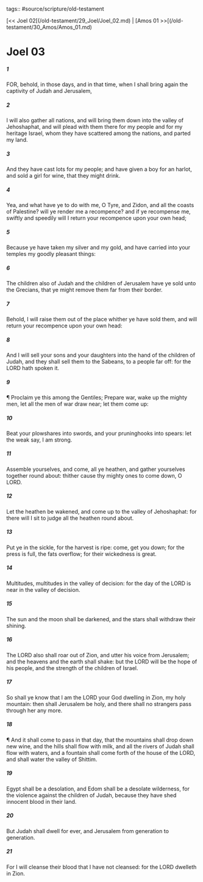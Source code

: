 tags:: #source/scripture/old-testament

[<< Joel 02[(/old-testament/29_Joel/Joel_02.md) | [Amos 01 >>[(/old-testament/30_Amos/Amos_01.md)

# Joel 03

##### 1

FOR, behold, in those days, and in that time, when I shall bring again the captivity of Judah and Jerusalem,

##### 2

I will also gather all nations, and will bring them down into the valley of Jehoshaphat, and will plead with them there for my people and for my heritage Israel, whom they have scattered among the nations, and parted my land.

##### 3

And they have cast lots for my people; and have given a boy for an harlot, and sold a girl for wine, that they might drink.

##### 4

Yea, and what have ye to do with me, O Tyre, and Zidon, and all the coasts of Palestine? will ye render me a recompence? and if ye recompense me, swiftly and speedily will I return your recompence upon your own head;

##### 5

Because ye have taken my silver and my gold, and have carried into your temples my goodly pleasant things:

##### 6

The children also of Judah and the children of Jerusalem have ye sold unto the Grecians, that ye might remove them far from their border.

##### 7

Behold, I will raise them out of the place whither ye have sold them, and will return your recompence upon your own head:

##### 8

And I will sell your sons and your daughters into the hand of the children of Judah, and they shall sell them to the Sabeans, to a people far off: for the LORD hath spoken it.

##### 9

¶ Proclaim ye this among the Gentiles; Prepare war, wake up the mighty men, let all the men of war draw near; let them come up:

##### 10

Beat your plowshares into swords, and your pruninghooks into spears: let the weak say, I am strong.

##### 11

Assemble yourselves, and come, all ye heathen, and gather yourselves together round about: thither cause thy mighty ones to come down, O LORD.

##### 12

Let the heathen be wakened, and come up to the valley of Jehoshaphat: for there will I sit to judge all the heathen round about.

##### 13

Put ye in the sickle, for the harvest is ripe: come, get you down; for the press is full, the fats overflow; for their wickedness is great.

##### 14

Multitudes, multitudes in the valley of decision: for the day of the LORD is near in the valley of decision.

##### 15

The sun and the moon shall be darkened, and the stars shall withdraw their shining.

##### 16

The LORD also shall roar out of Zion, and utter his voice from Jerusalem; and the heavens and the earth shall shake: but the LORD will be the hope of his people, and the strength of the children of Israel.

##### 17

So shall ye know that I am the LORD your God dwelling in Zion, my holy mountain: then shall Jerusalem be holy, and there shall no strangers pass through her any more.

##### 18

¶ And it shall come to pass in that day, that the mountains shall drop down new wine, and the hills shall flow with milk, and all the rivers of Judah shall flow with waters, and a fountain shall come forth of the house of the LORD, and shall water the valley of Shittim.

##### 19

Egypt shall be a desolation, and Edom shall be a desolate wilderness, for the violence against the children of Judah, because they have shed innocent blood in their land.

##### 20

But Judah shall dwell for ever, and Jerusalem from generation to generation.

##### 21

For I will cleanse their blood that I have not cleansed: for the LORD dwelleth in Zion.
